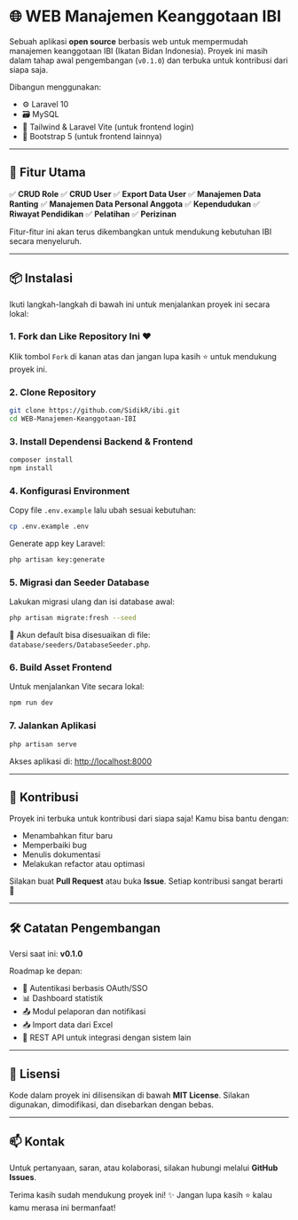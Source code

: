 # 🌐 WEB Manajemen Keanggotaan IBI

Sebuah aplikasi **open source** berbasis web untuk mempermudah manajemen keanggotaan IBI (Ikatan Bidan Indonesia). Proyek ini masih dalam tahap awal pengembangan (`v0.1.0`) dan terbuka untuk kontribusi dari siapa saja.

Dibangun menggunakan:

* ⚙️ Laravel 10
* 🗃️ MySQL
* 🎨 Tailwind & Laravel Vite (untuk frontend login)
* 🎨 Bootstrap 5 (untuk frontend lainnya)

---

## 🚀 Fitur Utama

✅ **CRUD Role**
✅ **CRUD User**
✅ **Export Data User**
✅ **Manajemen Data Ranting**
✅ **Manajemen Data Personal Anggota**
✅ **Kependudukan**
✅ **Riwayat Pendidikan**
✅ **Pelatihan**
✅ **Perizinan**

Fitur-fitur ini akan terus dikembangkan untuk mendukung kebutuhan IBI secara menyeluruh.

---

## 📦 Instalasi

Ikuti langkah-langkah di bawah ini untuk menjalankan proyek ini secara lokal:

### 1. Fork dan Like Repository Ini ❤️

Klik tombol `Fork` di kanan atas dan jangan lupa kasih ⭐️ untuk mendukung proyek ini.

### 2. Clone Repository

```bash
git clone https://github.com/SidikR/ibi.git
cd WEB-Manajemen-Keanggotaan-IBI
```

### 3. Install Dependensi Backend & Frontend

```bash
composer install
npm install
```

### 4. Konfigurasi Environment

Copy file `.env.example` lalu ubah sesuai kebutuhan:

```bash
cp .env.example .env
```

Generate app key Laravel:

```bash
php artisan key:generate
```

### 5. Migrasi dan Seeder Database

Lakukan migrasi ulang dan isi database awal:

```bash
php artisan migrate:fresh --seed
```

🧪 Akun default bisa disesuaikan di file: `database/seeders/DatabaseSeeder.php`.

### 6. Build Asset Frontend

Untuk menjalankan Vite secara lokal:

```bash
npm run dev
```

### 7. Jalankan Aplikasi

```bash
php artisan serve
```

Akses aplikasi di: [http://localhost:8000](http://localhost:8000)

---

## 🤝 Kontribusi

Proyek ini terbuka untuk kontribusi dari siapa saja!
Kamu bisa bantu dengan:

* Menambahkan fitur baru
* Memperbaiki bug
* Menulis dokumentasi
* Melakukan refactor atau optimasi

Silakan buat **Pull Request** atau buka **Issue**.
Setiap kontribusi sangat berarti 💪

---

## 🛠️ Catatan Pengembangan

Versi saat ini: **v0.1.0**

Roadmap ke depan:

* 🔐 Autentikasi berbasis OAuth/SSO
* 📊 Dashboard statistik
* 📤 Modul pelaporan dan notifikasi
* 📥 Import data dari Excel
* 🔌 REST API untuk integrasi dengan sistem lain

---

## 🪪 Lisensi

Kode dalam proyek ini dilisensikan di bawah **MIT License**.
Silakan digunakan, dimodifikasi, dan disebarkan dengan bebas.

---

## 📫 Kontak

Untuk pertanyaan, saran, atau kolaborasi, silakan hubungi melalui **GitHub Issues**.

Terima kasih sudah mendukung proyek ini!
✨ Jangan lupa kasih ⭐️ kalau kamu merasa ini bermanfaat!
